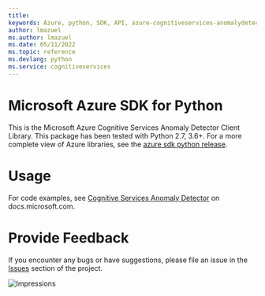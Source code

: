 ```yaml
---
title: 
keywords: Azure, python, SDK, API, azure-cognitiveservices-anomalydetector, cognitiveservices
author: lmazuel
ms.author: lmazuel
ms.date: 05/11/2022
ms.topic: reference
ms.devlang: python
ms.service: cognitiveservices
---
```

# Microsoft Azure SDK for Python

This is the Microsoft Azure Cognitive Services Anomaly Detector Client Library.
This package has been tested with Python 2.7, 3.6+.
For a more complete view of Azure libraries, see the [azure sdk python release](https://aka.ms/azsdk/python/all).


# Usage




For code examples, see [Cognitive Services Anomaly Detector](/python/api/overview/azure/cognitive-services) on docs.microsoft.com.


# Provide Feedback

If you encounter any bugs or have suggestions, please file an issue in the
[Issues](https://github.com/Azure/azure-sdk-for-python/issues)
section of the project. 


![Impressions](https://azure-sdk-impressions.azurewebsites.net/api/impressions/azure-sdk-for-python%2Fazure-cognitiveservices-anomalydetector%2FREADME.png)


